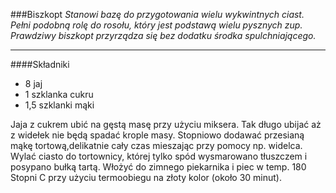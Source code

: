 ###Biszkopt
*Stanowi bazę do przygotowania wielu wykwintnych ciast. Pełni podobną rolę do rosołu, który jest podstawą wielu pysznych zup. Prawdziwy biszkopt przyrządza się bez dodatku środka spulchniającego.*

***
####Składniki
* 8 jaj
* 1 szklanka cukru 
* 1,5 szklanki mąki 

Jaja z cukrem ubić na gęstą masę przy użyciu miksera. Tak długo ubijać aż z widełek nie będą spadać krople masy. Stopniowo dodawać przesianą mąkę tortową,delikatnie cały czas mieszając przy pomocy np. widelca. Wylać ciasto do tortownicy, której tylko spód wysmarowano tłuszczem i posypano bułką tartą. Włożyć do zimnego piekarnika i piec w temp. 180 Stopni C przy użyciu termoobiegu na złoty kolor (około 30 minut). 
 
